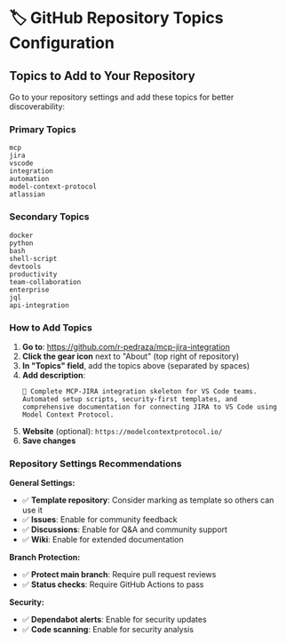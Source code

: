 # 🏷️ GitHub Repository Topics Configuration

## Topics to Add to Your Repository

Go to your repository settings and add these topics for better discoverability:

### Primary Topics
```
mcp
jira
vscode
integration
automation
model-context-protocol
atlassian
```

### Secondary Topics
```
docker
python
bash
shell-script
devtools
productivity
team-collaboration
enterprise
jql
api-integration
```

### How to Add Topics

1. **Go to**: https://github.com/r-pedraza/mcp-jira-integration
2. **Click the gear icon** next to "About" (top right of repository)
3. **In "Topics" field**, add the topics above (separated by spaces)
4. **Add description**:
   ```
   🚀 Complete MCP-JIRA integration skeleton for VS Code teams. Automated setup scripts, security-first templates, and comprehensive documentation for connecting JIRA to VS Code using Model Context Protocol.
   ```
5. **Website** (optional): `https://modelcontextprotocol.io/`
6. **Save changes**

### Repository Settings Recommendations

**General Settings:**
- ✅ **Template repository**: Consider marking as template so others can use it
- ✅ **Issues**: Enable for community feedback
- ✅ **Discussions**: Enable for Q&A and community support
- ✅ **Wiki**: Enable for extended documentation

**Branch Protection:**
- ✅ **Protect main branch**: Require pull request reviews
- ✅ **Status checks**: Require GitHub Actions to pass

**Security:**
- ✅ **Dependabot alerts**: Enable for security updates
- ✅ **Code scanning**: Enable for security analysis
